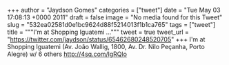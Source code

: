 
+++
author = "Jaydson Gomes"
categories = ["tweet"]
date = "Tue May 03 17:08:13 +0000 2011"
draft = false
image = "No media found for this Tweet"
slug = "532ea02581d0e1bc9624d88f5214013f1b1ca765"
tags = ["tweet"]
title = """I'm at Shopping Iguatemi ..."""
tweet = true
tweet_url = "https://twitter.com/jaydson/status/65462680248520705"
+++
I'm at Shopping Iguatemi (Av. João Wallig, 1800, Av. Dr. Nilo Peçanha, Porto Alegre) w/ 6 others http://4sq.com/lgRQlo
